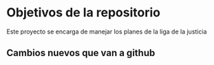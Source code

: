 # Objetivos de la repositorio

Este proyecto se encarga de manejar los planes de la liga de la justicia


## Cambios nuevos que van a github